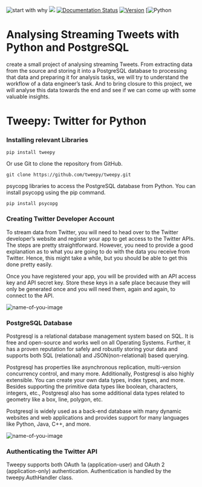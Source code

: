 ![start with why](https://img.shields.io/pypi/l/tweepy)
![](https://img.shields.io/pypi/l/pandas)
[![Documentation Status](http://img.shields.io/badge/docs-v3.9.0-brightgreen.svg?style=flat)](http://docs.tweepy.org)
[![Version](http://img.shields.io/pypi/v/tweepy.svg?style=flat)](https://pypi.org/project/tweepy/)
[![Python](https://img.shields.io/badge/python-3.5%20%7C%203.6%20%7C%203.7-blue)
# Analysing Streaming Tweets with Python and PostgreSQL 
create a small project of analysing streaming Tweets.
From extracting data from the source and storing it into a PostgreSQL database to processing that data and preparing it for analysis tasks, we will try to understand the workflow of a data engineer’s task.
And to bring closure to this project, we will analyse this data towards the end and see if we can come up with some valuable insights.

Tweepy: Twitter for Python
======
###  Installing relevant Libraries
```pip install tweepy```

Or use Git to clone the repository from GitHub.

```git clone https://github.com/tweepy/tweepy.git```

psycopg libraries to access the PostgreSQL database from Python.
You can install psycopg using the pip command.

```pip install psycopg```



### Creating Twitter Developer Account
To stream data from Twitter, you will need to head over to the Twitter developer’s website and register your app to get access to the Twitter APIs. The steps are pretty straightforward. However, you need to provide a good explanation as to what you are going to do with the data you receive from Twitter. Hence, this might take a while, but you should be able to get this done pretty easily.

Once you have registered your app, you will be provided with an API access key and API secret key. Store these keys in a safe place because they will only be generated once and you will need them, again and again, to connect to the API.

![name-of-you-image](https://github.com/dbenshimol/Twitter_API/blob/master/Images/twitter-develop.png)

### PostgreSQL Database
Postgresql is a relational database management system based on SQL. It is free and open-source and works well on all Operating Systems. Further, it has a proven reputation for safely and robustly storing your data and supports both SQL (relational) and JSON(non-relational) based querying.

Postgresql has properties like asynchronous replication, multi-version concurrency control, and many more. Additionally, Postgresql is also highly extensible. You can create your own data types, index types, and more. Besides supporting the primitive data types like boolean, characters, integers, etc., Postgresql also has some additional data types related to geometry like a box, line, polygon, etc.

Postgresql is widely used as a back-end database with many dynamic websites and web applications and provides support for many languages like Python, Java, C++, and more.

![name-of-you-image](https://github.com/dbenshimol/Twitter_API/blob/master/Images/PostgreSQL.png)

### Authenticating the Twitter API
Tweepy supports both OAuth 1a (application-user) and OAuth 2 (application-only) authentication. Authentication is handled by the tweepy.AuthHandler class.
